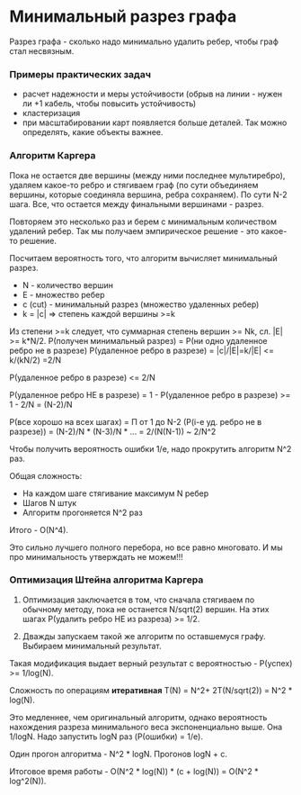 # Минимальный разрез графа
Разрез графа - сколько надо минимально удалить ребер, чтобы граф стал несвязным.


### Примеры практических задач
* расчет надежности и меры устойчивости (обрыв на линии - нужен ли +1 кабель, чтобы повысить устойчивость)
* кластеризация
* при масштабировании карт появляется больше деталей. Так можно определять, какие объекты важнее.


### Алгоритм Каргера

Пока не остается две вершины (между ними последнее мультиребро), удаляем какое-то ребро и стягиваем граф (по сути объединяем вершины, которые соединяла вершина, ребра сохраняем). По сути N-2 шага. Все, что остается между финальными вершинами - разрез.

Повторяем это несколько раз и берем с минимальным количеством удалений ребер.
Так мы получаем эмпирическое решение - это какое-то решение. 

Посчитаем вероятность того, что алгоритм вычисляет минимальный разрез. 
* N - количество вершин
* E - множество ребер
* с (cut) - минимальный разрез (множество удаленных ребер)
* k = |c| => степень каждой вершины >=k

Из степени >=k следует, что суммарная степень вершин >= Nk, сл. |E| >= k*N/2.
P(получен минимальный разрез) = P(ни одно удаленное ребро не в разрезе)
P(удаленное ребро в разрезе) = |c|/|E|=k/|E| <= k/(kN/2) =2/N

P(удаленное ребро в разрезе) <= 2/N

P(удаленное ребро НЕ в разрезе) = 1 - P(удаленное ребро в разрезе) >= 1 - 2/N = (N-2)/N

P(все хорошо на всех шагах) = П от 1 до N-2 (P(i-е уд. ребро не в разрезе)) = (N-2)/N * (N-3)/N * ... = 2/(N(N-1)) ~ 2/N^2

Чтобы получить вероятность ошибки 1/e, надо прокрутить алгоритм N^2 раз.

Общая сложность:
* На каждом шаге стягивание максимум N ребер
* Шагов N штук
* Алгоритм прогоняется N^2 раз

Итого - O(N^4).

Это сильно лучшего полного перебора, но все равно многовато. И мы про минимальность утверждать не можем!!!

### Оптимизация Штейна алгоритма Каргера

1. Оптимизация заключается в том, что сначала стягиваем по обычному методу, пока не останется N/sqrt(2) вершин. На этих шагах P(удалить ребро НЕ из разреза) >= 1/2. 

2. Дважды запускаем такой же алгоритм по оставшемуся графу. Выбираем минимальный результат.

Такая модификация выдает верный результат с вероятностью - P(успех) >= 1/log(N).

Сложность по операциям **итеративная** T(N) = N^2+ 2T(N/sqrt(2)) = N^2 * log(N).

Это медленнее, чем оригинальный алгоритм, однако вероятность нахождения разреза минимального веса экспоненциально выше. Она 1/logN. Надо запустить logN раз (P(ошибки) = 1/e).

Один прогон алгоритма - N^2 * logN. Прогонов logN + c.

Итоговое время работы - O(N^2 * log(N)) * (c + log(N)) = O(N^2 * log^2(N)).
